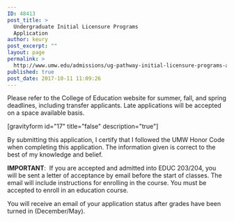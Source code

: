 ```yaml
---
ID: 48413
post_title: >
  Undergraduate Initial Licensure Programs
  Application
author: keury
post_excerpt: ""
layout: page
permalink: >
  http://www.umw.edu/admissions/ug-pathway-initial-licensure-programs-application/
published: true
post_date: 2017-10-11 11:09:26
---
```

Please refer to the College of Education website for summer, fall, and spring deadlines, including transfer applicants. Late applications will be accepted on a space available basis.

[gravityform id="17" title="false" description="true"]

By submitting this application, I certify that I followed the UMW Honor Code when completing this application. The information given is correct to the best of my knowledge and belief.

<strong>IMPORTANT</strong>:  If you are accepted and admitted into EDUC 203/204, you will be sent a letter of acceptance by email before the start of classes. The email will include instructions for enrolling in the course. You must be accepted to enroll in an education course.

You will receive an email of your application status after grades have been turned in (December/May).

&nbsp;